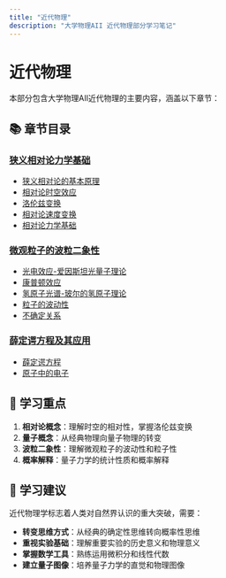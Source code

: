 ```yaml
---
title: "近代物理"
description: "大学物理AII 近代物理部分学习笔记"
---
```


# 近代物理

本部分包含大学物理AII近代物理的主要内容，涵盖以下章节：

## 📚 章节目录

### [狭义相对论力学基础](./狭义相对论力学基础/)
- [狭义相对论的基本原理](./狭义相对论力学基础/狭义相对论的基本原理/)
- [相对论时空效应](./狭义相对论力学基础/相对论时空效应/)
- [洛伦兹变换](./狭义相对论力学基础/洛伦兹变换/)
- [相对论速度变换](./狭义相对论力学基础/相对论速度变换/)
- [相对论力学基础](./狭义相对论力学基础/相对论力学基础/)

### [微观粒子的波粒二象性](./微观粒子的波粒二象性/)
- [光电效应-爱因斯坦光量子理论](./微观粒子的波粒二象性/光电效应-爱因斯坦光量子理论/)
- [康普顿效应](./微观粒子的波粒二象性/康普顿效应/)
- [氢原子光谱-玻尔的氢原子理论](./微观粒子的波粒二象性/氢原子光谱-玻尔的氢原子理论/)
- [粒子的波动性](./微观粒子的波粒二象性/粒子的波动性/)
- [不确定关系](./微观粒子的波粒二象性/不确定关系/)

### [薛定谔方程及其应用](./薛定谔方程及其应用/)
- [薛定谔方程](./薛定谔方程及其应用/薛定谔方程/)
- [原子中的电子](./薛定谔方程及其应用/原子中的电子/)

## 🎯 学习重点

1. **相对论概念**：理解时空的相对性，掌握洛伦兹变换
2. **量子概念**：从经典物理向量子物理的转变
3. **波粒二象性**：理解微观粒子的波动性和粒子性
4. **概率解释**：量子力学的统计性质和概率解释

## 📖 学习建议

近代物理学标志着人类对自然界认识的重大突破，需要：

- **转变思维方式**：从经典的确定性思维转向概率性思维
- **重视实验基础**：理解重要实验的历史意义和物理意义
- **掌握数学工具**：熟练运用微积分和线性代数
- **建立量子图像**：培养量子力学的直觉和物理图像

